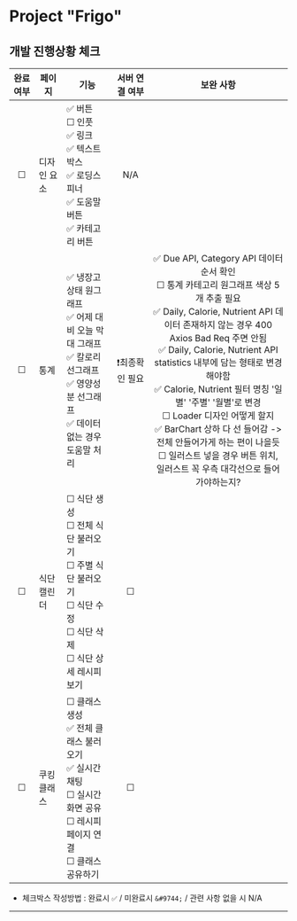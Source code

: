 # Project "Frigo"

## 개발 진행상황 체크

| 완료 여부 | 페이지      | 기능                                                                                                                                                                                | 서버 연결 여부  |                                                                                                                                                                                                                                                                              보완 사항                                                                                                                                                                                                                                                                              |
| :-------: | ----------- | ----------------------------------------------------------------------------------------------------------------------------------------------------------------------------------- | :-------------: | :-----------------------------------------------------------------------------------------------------------------------------------------------------------------------------------------------------------------------------------------------------------------------------------------------------------------------------------------------------------------------------------------------------------------------------------------------------------------------------------------------------------------------------------------------------------------: |
|  &#9744;  | 디자인 요소 | ✅ 버튼 <br /> &#9744; 인풋 <br /> ✅ 링크 <br /> ✅ 텍스트박스 <br /> ✅ 로딩스피너 <br /> ✅ 도움말버튼 <br /> ✅ 카테고리 버튼 <br />                                            |       N/A       |
|  &#9744;  | 통계        | ✅ 냉장고 상태 원그래프 <br /> ✅ 어제 대비 오늘 막대 그래프 <br /> ✅ 칼로리 선그래프 <br /> ✅ 영양성분 선그래프 <br /> ✅ 데이터 없는 경우 도움말 처리 <br />                    | ❗최종확인 필요 | ✅ Due API, Category API 데이터 순서 확인 <br /> &#9744; 통계 카테고리 원그래프 색상 5개 추출 필요 <br /> ✅ Daily, Calorie, Nutrient API 데이터 존재하지 않는 경우 400 Axios Bad Req 주면 안됨 <br /> ✅ Daily, Calorie, Nutrient API statistics 내부에 담는 형태로 변경해야함 <br /> ✅ Calorie, Nutrient 필터 명칭 '일별' '주별' '월별'로 변경 <br /> &#9744; Loader 디자인 어떻게 할지 <br /> ✅ BarChart 상하 다 선 들어감 -> 전체 안들어가게 하는 편이 나을듯 <br /> &#9744; 일러스트 넣을 경우 버튼 위치, 일러스트 꼭 우측 대각선으로 들어가야하는지? <br /> |
|  &#9744;  | 식단 캘린더 | &#9744; 식단 생성 <br /> &#9744; 전체 식단 불러오기 <br /> &#9744; 주별 식단 불러오기 <br /> &#9744; 식단 수정 <br /> &#9744; 식단 삭제 <br /> &#9744; 식단 상세 레시피 보기 <br /> |     &#9744;     |
|  &#9744;  | 쿠킹 클래스 | &#9744; 클래스 생성 <br /> ✅ 전체 클래스 불러오기 <br /> ✅ 실시간 채팅 <br /> &#9744; 실시간 화면 공유 <br /> &#9744; 레시피 페이지 연결 <br /> &#9744; 클래스 공유하기 <br />    |     &#9744;     |

- 체크박스 작성방법 : 완료시 `✅` / 미완료시 `&#9744;` / 관련 사항 없을 시 N/A

---

